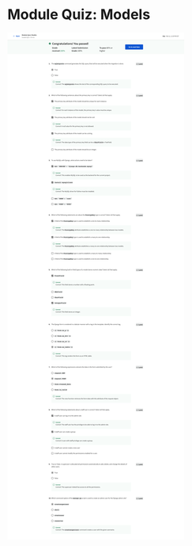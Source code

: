 # Module Quiz: Models

![screencapture-coursera-org-learn-django-web-framework-exam-oDdzY-module-quiz-models-view-attempt-2023-02-12-10_37_08.png](Module%20Quiz%20Models%20d5690efb00474c13883d93cd53346081/screencapture-coursera-org-learn-django-web-framework-exam-oDdzY-module-quiz-models-view-attempt-2023-02-12-10_37_08.png)